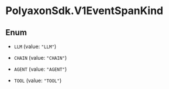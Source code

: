 # PolyaxonSdk.V1EventSpanKind

## Enum


* `LLM` (value: `"LLM"`)

* `CHAIN` (value: `"CHAIN"`)

* `AGENT` (value: `"AGENT"`)

* `TOOL` (value: `"TOOL"`)


